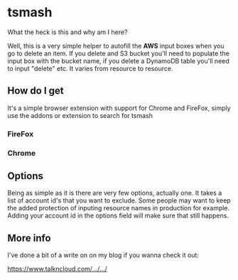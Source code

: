 # tsmash
What the heck is this and why am I here?

Well, this is a very simple helper to autofill the **AWS** input boxes when you go to delete an item. If you delete and S3 bucket you'll need to populate the input box with the bucket name, if you delete a DynamoDB table you'll need to input "delete" etc. It varies from resource to resource.

## How do I get

It's a simple browser extension with support for Chrome and FireFox, simply use the addons or extension to search for tsmash

### FireFox

### Chrome

## Options

Being as simple as it is there are very few options, actually one. It takes a list of account id's that you want to exclude. Some people may want to keep the added protection of inputing resource names in production for example. Adding your account id in the options field will make sure that still happens.

## More info

I've done a bit of a write on on my blog if you wanna check it out:

https://www.talkncloud.com/.../.../
